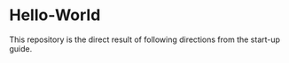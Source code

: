 # Hello-World
This repository is the direct result of following directions from the start-up guide.
